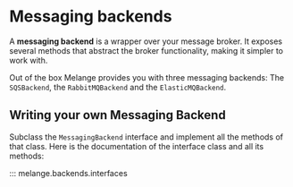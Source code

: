 # Messaging backends

A **messaging backend** is a wrapper over your message broker. It exposes 
several methods that abstract the broker functionality, making it simpler to work with.

Out of the box Melange provides you with three messaging backends: The `SQSBackend`,
the `RabbitMQBackend` and the `ElasticMQBackend`.

## Writing your own Messaging Backend

Subclass the `MessagingBackend` interface and implement all the methods of that
class. Here is the documentation of the interface class and all its methods:

::: melange.backends.interfaces
